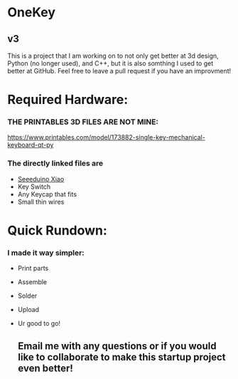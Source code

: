 # OneKey
## v3

This is a project that I am working on to not only get better at 3d design, Python (no longer used), and C++, but it is also somthing I used to get better at GitHub. Feel free to leave a pull request if you have an improvment!

# Required Hardware:
### THE PRINTABLES 3D FILES ARE NOT MINE:
https://www.printables.com/model/173882-single-key-mechanical-keyboard-qt-py
### The directly linked files are

* [Seeeduino Xiao](https://www.seeedstudio.com/Seeeduino-XIAO-Arduino-Microcontroller-SAMD21-Cortex-M0+-p-4426.html)
* Key Switch
* Any Keycap that fits
* Small thin wires

# Quick Rundown:
### I made it way simpler:
* Print parts
* Assemble
* Solder
* Upload
* Ur good to go!

  ## Email me with any questions or if you would like to collaborate to make this startup project even better!
